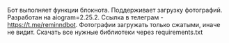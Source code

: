 Бот выполняет функции блокнота. Поддерживает загрузку фотографий. Разработан на aiogram=2.25.2. Ссылка в телеграм - https://t.me/reminndbot. Фотографии
загружать только сжатыми, иначе не видит. Скачать все нужные библиотеки через requirements.txt
